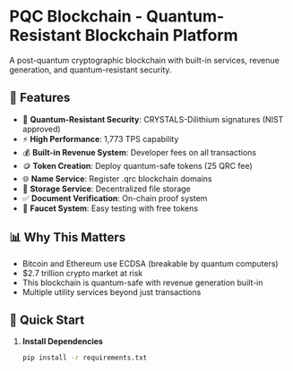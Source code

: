 # PQC Blockchain - Quantum-Resistant Blockchain Platform

A post-quantum cryptographic blockchain with built-in services, revenue generation, and quantum-resistant security.

## 🚀 Features

- 🔐 **Quantum-Resistant Security**: CRYSTALS-Dilithium signatures (NIST approved)
- ⚡ **High Performance**: 1,773 TPS capability
- 💰 **Built-in Revenue System**: Developer fees on all transactions
- 🪙 **Token Creation**: Deploy quantum-safe tokens (25 QRC fee)
- 🌐 **Name Service**: Register .qrc blockchain domains
- 💾 **Storage Service**: Decentralized file storage
- ✅ **Document Verification**: On-chain proof system
- 🎁 **Faucet System**: Easy testing with free tokens

## 📊 Why This Matters

- Bitcoin and Ethereum use ECDSA (breakable by quantum computers)
- $2.7 trillion crypto market at risk
- This blockchain is quantum-safe with revenue generation built-in
- Multiple utility services beyond just transactions

## 🚀 Quick Start

1. **Install Dependencies**
   ```bash
   pip install -r requirements.txt